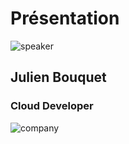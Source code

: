 <!-- .slide: class="speaker-slide" -->

# Présentation

![speaker](./assets/images/speakers/jbo.png)

<h2> Julien <span> Bouquet</span></h2>

### Cloud Developer

<!-- .element: class="icon-rule icon-first" -->

![company](./assets/images/logo_sfeir_blanc.png)
